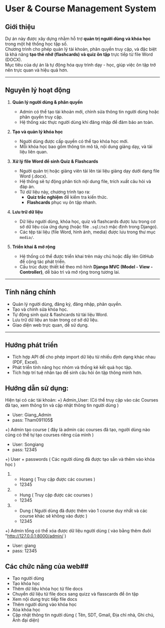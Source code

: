 # User & Course Management System

## Giới thiệu
Dự án này được xây dựng nhằm hỗ trợ **quản trị người dùng và khóa học** trong một hệ thống học tập số.  
Chương trình cho phép quản lý tài khoản, phân quyền truy cập, và đặc biệt là khả năng **tạo thẻ nhớ (flashcards) và quiz ôn tập** trực tiếp từ file Word (DOCX).  
Mục tiêu của dự án là tự động hóa quy trình dạy - học, giúp việc ôn tập trở nên trực quan và hiệu quả hơn.

---

## Nguyên lý hoạt động

1. **Quản lý người dùng & phân quyền**  
   - Admin có thể tạo tài khoản mới, chỉnh sửa thông tin người dùng hoặc phân quyền truy cập.  
   - Hệ thống xác thực người dùng khi đăng nhập để đảm bảo an toàn.  

2. **Tạo và quản lý khóa học**  
   - Người dùng được cấp quyền có thể tạo khóa học mới.  
   - Mỗi khóa học bao gồm thông tin mô tả, nội dung giảng dạy, và tài liệu liên quan.  

3. **Xử lý file Word để sinh Quiz & Flashcards**  
   - Người quản trị hoặc giảng viên tải lên tài liệu giảng dạy dưới dạng file Word (.docx).  
   - Hệ thống sẽ tự động phân tích nội dung file, trích xuất câu hỏi và đáp án.  
   - Từ dữ liệu này, chương trình tạo ra:  
     - **Quiz trắc nghiệm** để kiểm tra kiến thức.  
     - **Flashcards** phục vụ ôn tập nhanh.  

4. **Lưu trữ dữ liệu**  
   - Dữ liệu người dùng, khóa học, quiz và flashcards được lưu trong cơ sở dữ liệu của ứng dụng (hoặc file `.sqlite3` mặc định trong Django).  
   - Các tệp tài liệu (file Word, hình ảnh, media) được lưu trong thư mục `media/`.  

5. **Triển khai & mở rộng**  
   - Hệ thống có thể được triển khai trên máy chủ hoặc đẩy lên GitHub để cộng tác phát triển.  
   - Cấu trúc được thiết kế theo mô hình **Django MVC (Model - View - Controller)**, dễ bảo trì và mở rộng trong tương lai.  

---

## Tính năng chính
- Quản lý người dùng, đăng ký, đăng nhập, phân quyền.  
- Tạo và chỉnh sửa khóa học.  
- Tự động sinh quiz & flashcards từ tài liệu Word.  
- Lưu trữ dữ liệu an toàn trong cơ sở dữ liệu.  
- Giao diện web trực quan, dễ sử dụng.  

---

## Hướng phát triển
- Tích hợp API để cho phép import dữ liệu từ nhiều định dạng khác nhau (PDF, Excel).  
- Phát triển tính năng học nhóm và thống kê kết quả học tập.  
- Tích hợp trí tuệ nhân tạo để sinh câu hỏi ôn tập thông minh hơn.  




## Hướng dẫn sử dụng: ##
Hiện tại có các tài khoản:
+) Admin_User: (Có thể truy cập vào các Courses đã tạo, xem thông tin và cập nhật thông tin người dùng ) 
- User: Giang_Admin
- pass: Tham091105$

+) Admin tạo course ( đây là admin các courses đã tạo, người dùng nào cũng có thể tự tạo courses riêng của mình )
- User: Songiang
- pass: 12345

+) User + passwords ( Các người dùng đã được tạo sẵn và thêm vào khóa học ) 
1. - Hoang ( Truy cập được các courses ) 
   - 12345
     
2. - Hung ( Truy cập được các courses )
   - 12345
     
3. - Dung ( Người dùng đã được thêm vào 1 course duy nhất và các course khác sẽ không vào được )
   - 12345
  
+) Admin tổng có thể xóa được dữ liệu người dùng ( vào bằng thêm đuôi "http://127.0.0.1:8000/admin/ )
- User: giang
- pass: 12345


## Các chức năng của web##
- Tạo người dùng
- Tạo khóa học
- Thêm dữ liệu khóa học từ file docs
- Chuyển dữ liệu từ file docs sang quizz và flasscards để ôn tập
- Xem nội dung trực tiếp file docs
- Thêm người dùng vào khóa học
- Xóa khóa học
- Cập nhật thông tin người dùng ( Tên, SDT, Gmail, Địa chỉ nhà, Ghi chú, Ảnh đại diện)


